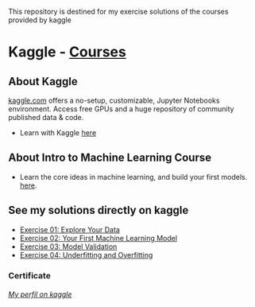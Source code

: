 This repository is destined for my exercise solutions of the courses provided by kaggle 

# Kaggle - [Courses](https://www.kaggle.com/learn/overview "Kaggle - Courses")

## About Kaggle
[kaggle.com](https://www.kaggle.com "Kaggle") offers a no-setup, customizable, Jupyter Notebooks environment. Access free GPUs and a huge repository of community published data & code.
* Learn with Kaggle [here](https://www.kaggle.com/learn/overview "Learn with Kaggle")

## About Intro to Machine Learning Course
* Learn the core ideas in machine learning, and build your first models. [here](https://www.kaggle.com/learn/intro-to-machine-learning "Learn Machine Learning - Kaggle").

## See my solutions directly on kaggle
* [Exercise 01: Explore Your Data](https://www.kaggle.com/mylenamariana/intro-machine-learning-ex1-explore-your-data/ "Exercise 01: Explore Your Data")
* [Exercise 02: Your First Machine Learning Model](https://www.kaggle.com/mylenamariana/intro-machine-learning-ex2-your-first-ml-model "Exercise 02: Your First Machine Learning Model")
* [Exercise 03: Model Validation](https://www.kaggle.com/mylenamariana/intro-machine-learning-ex3-model-validation "Exercise 03: Model Validation")
* [Exercise 04: Underfitting and Overfitting](https://www.kaggle.com/mylenamariana/intro-machine-learning-ex4-underfittingoverfitting "Exercise 04: Underfitting and Overfitting")

### Certificate 

###### [My perfil on kaggle](https://www.kaggle.com/mylenamariana/code "My perfil on kaggle")


